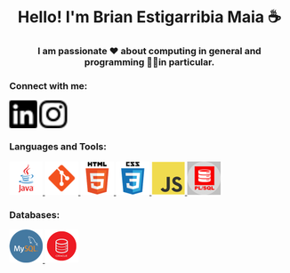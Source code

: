 <h1 align="center">Hello! I'm Brian Estigarribia Maia ☕</h1> 

<h3 align="center">I am passionate ❤️ about computing in general and programming 👨‍💻in particular.</h3>


<h3 align="left">Connect with me:</h3>
<p align="left">
<a href="https://www.linkedin.com/in/brian-estigarribia/" target="blank"><img align="center" src="./icons/linkedin.png" alt="linked" height="50" width="50" /></a>
<a href="https://www.instagram.com/briandoesnotexist/" target="blank"><img align="center" src="./icons/instagram.png" alt="insta" height="50" width="50" /></a>
</p>

<h3 align="left">Languages and Tools:</h3>
<p align="left">  
 <a href="https://www.oracle.com/br/java/" target="_blank"> <img src="./icons/java.png" alt="java" width="60" height="60"/> </a>
 <a href="https://git-scm.com/" target="_blank"> <img src="./icons/git.png" alt="git" width="60" height="60"/> </a>
 <a href="https://www.w3.org/html/" target="_blank"> <img src="./icons/html5.png" alt="html5" width="60" height="60"/> </a>
 <a href="https://www.w3schools.com/css/" target="_blank"> <img src="./icons/css3.png" alt="css3" width="60" height="60"/> </a>
 <a href="https://developer.mozilla.org/en-US/docs/Web/JavaScript" target="_blank"> <img src="./icons/javascript.png" alt="javascript" width="60" height="60"/> 
 <a href="https://www.oracle.com/br/database/technologies/appdev/plsql.html" target="_blank"> <img src="./icons/plsql.png" alt="plsql" width="60" height="60"/>
 </a>
</p>
<h3 align="left">Databases:</h3>
 <p align="left">  
   <a href="https://www.mysql.com/" target="_blank"> <img src="./icons/mysql.png" alt="mySQL" width="60" height="60"/> </a>
   <a href="https://www.oracle.com/br/database/" target="_blank"> <img src="./icons/oracle.png" alt="oracle" width="60" height="60"/> </a>
 </p>
